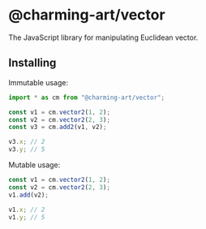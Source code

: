 # @charming-art/vector

The JavaScript library for manipulating Euclidean vector.

## Installing

Immutable usage:

```js
import * as cm from "@charming-art/vector";

const v1 = cm.vector2(1, 2);
const v2 = cm.vector2(2, 3);
const v3 = cm.add2(v1, v2);

v3.x; // 2
v3.y; // 5
```

Mutable usage:

```js
const v1 = cm.vector2(1, 2);
const v2 = cm.vector2(2, 3);
v1.add(v2);

v1.x; // 2
v1.y; // 5
```
